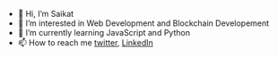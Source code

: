 - 👋 Hi, I’m Saikat
- 👀 I’m interested in Web Development and Blockchain Developement
- 🌱 I’m currently learning JavaScript and Python
- 📫 How to reach me [twitter](https://twitter.com/saikatg347), [LinkedIn](https://www.linkedin.com/in/saikag347)

<!---
saikatg347/saikatg347 is a ✨ special ✨ repository because its `README.md` (this file) appears on your GitHub profile.
You can click the Preview link to take a look at your changes.
--->
